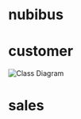 # nubibus

# customer
![Class Diagram](https://raw.githubusercontent.com/nubes-dk/nubibus/main/customer.puml?token=ACF5TLVMPBJP4PUAREBXO63BSEY7O)

# sales 


